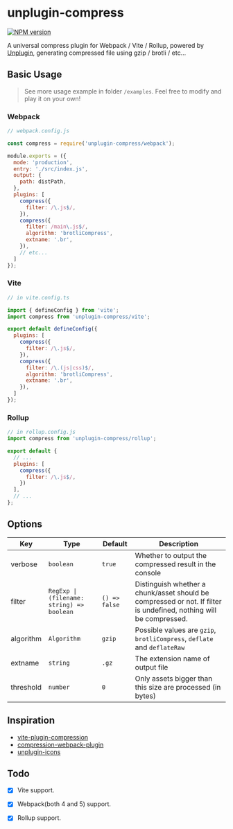 # unplugin-compress

[![NPM version](https://img.shields.io/npm/v/unplugin-compress?color=8be9fd&label=)](https://www.npmjs.com/package/unplugin-compress)

A universal compress plugin for Webpack / Vite / Rollup, powered by [Unplugin](https://github.com/unjs/unplugin), generating compressed file using gzip / brotli / etc...

## Basic Usage
> See more usage example in folder `/examples`. Feel free to modify and play it on your own!
### Webpack
```js
// webpack.config.js

const compress = require('unplugin-compress/webpack');

module.exports = ({
  mode: 'production',
  entry: './src/index.js',
  output: {
    path: distPath,
  },
  plugins: [
    compress({
      filter: /\.js$/,
    }),
    compress({
      filter: /main\.js$/,
      algorithm: 'brotliCompress',
      extname: '.br',
    }),
    // etc...
  ]
});

```


### Vite
```js
// in vite.config.ts

import { defineConfig } from 'vite';
import compress from 'unplugin-compress/vite';

export default defineConfig({
  plugins: [
    compress({
      filter: /\.js$/,
    }),
    compress({
      filter: /\.(js|css)$/,
      algorithm: 'brotliCompress',
      extname: '.br',
    }),
  ]
});

```

### Rollup
```js
// in rollup.config.js
import compress from 'unplugin-compress/rollup';

export default {
  // ...
  plugins: [
    compress({
      filter: /\.js$/,
    })
  ],
  // ...
};

```
## Options
| Key               |             Type                                    |   Default                 | Description
| ------------------| --------------------------------------------------- | ------------------------- | -----------------------------
| verbose           | `boolean`                                           | `true`                    | Whether to output the compressed result in the console
| filter            | `RegExp \| (filename: string) => boolean`           | `() => false`             | Distinguish whether a chunk/asset should be compressed or not. If filter is undefined, nothing will be compressed.|
| algorithm         | `Algorithm`                                         | `gzip`                    | Possible values are `gzip`, `brotliCompress`, `deflate` and `deflateRaw`
| extname           | `string`                                            | `.gz`                     | The extension name of output file
| threshold         | `number`                                            | `0`                       | Only assets bigger than this size are processed (in bytes)


## Inspiration
- [vite-plugin-compression](https://github.com/anncwb/vite-plugin-compression)
- [compression-webpack-plugin](https://github.com/webpack-contrib/compression-webpack-plugin)
- [unplugin-icons](https://github.com/antfu/unplugin-icons)

## Todo
- [x] Vite support.
- [x] Webpack(both 4 and 5) support.
- [x] Rollup support.


